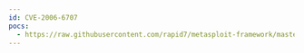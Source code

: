 ```yaml
---
id: CVE-2006-6707
pocs:
  - https://raw.githubusercontent.com/rapid7/metasploit-framework/master/modules/exploits/windows/browser/mcafeevisualtrace_tracetarget.rb
---
```

